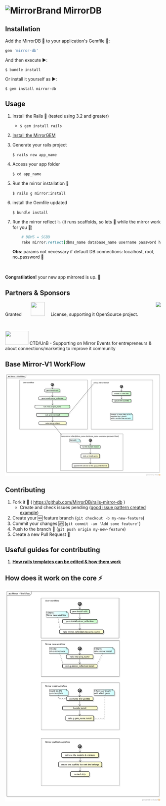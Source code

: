 # ![MirrorBrand](https://avatars1.githubusercontent.com/u/10462330?v=3&s=64)   MirrorDB

## Installation

Add the MirrorDB :gem: to your application's Gemfile :page_facing_up::

```ruby
gem 'mirror-db'
```

And then execute :arrow_forward::

    $ bundle install

Or install it yourself as :arrow_forward::

    $ gem install mirror-db

## Usage
1. Install the Rails :gem: (tested using 3.2 and greater)
    * ``` $ gem install rails ```
2. [Install the MirrorGEM](#installation)
3. Generate your rails project

    ``` $ rails new app_name ```
    
4. Access your app folder

    ``` $ cd app_name ```
    
5. Run the mirror installation :dash:

    ``` $ rails g mirror:install ```
    
6. install the Gemfile updated

    ``` $ bundle install ```
    
7. Run the mirror reflect :boom: (it runs scaffolds, so lets :pizza: while the mirror work for you :tada:)

    ```rake
        # DBMS = SGBD 
        rake mirror:reflect[dbms_name database_name username password host]
    ```
    __Obs__: params not necessary if default DB connections: localhost, root, no_password :beers:

<br><br>
__Congratilation!__ your new app mirrored is up. :tada:


## Partners & Sponsors


<img src="http://infozone.se/2.0/wp-content/uploads/2014/05/jetbrains-logo-300x75.png" height="45px" style="float: right;"/> Granted &nbsp;&nbsp;&nbsp; <img src="https://confluence.jetbrains.com/download/attachments/20237/RUBYDEV?version=1&modificationDate=1373543644000" width="45px" height="45px" style="margin-left: 10px; "/> &nbsp;&nbsp;&nbsp; License, supporting it OpenSource project.

<br>


<img src="http://www.itcp.coppe.ufrj.br/ridi/images/incsocsolidaria02.gif" width="75px" height="45px" /> CTD/UnB - Supporting on Mirror Events for entrepreneurs & about connections/marketing to improve it community


## Base Mirror-V1 WorkFlow

![Mirror V1 WorkFlow Diagram](https://github.com/MirrorDB/rails-mirror-db/blob/master/modeling/diagrams/MirrorWorkFlow-V1.png?raw=true)

## Contributing

1. Fork it :twisted_rightwards_arrows: ( https://github.com/MirrorDB/rails-mirror-db )
    * Create and check issues pending ([good issue pattern created example](https://github.com/MirrorDB/rails-mirror-db/issues/12))
2. Create your :new: feature branch (`git checkout -b my-new-feature`)
3. Commit your changes :up: (`git commit -am 'Add some feature'`)
4. Push to the branch :repeat: (`git push origin my-new-feature`)
5. Create a new Pull Request :repeat_one:

## Useful guides for contributing 
1. [__How rails templates can be edited & how them work__](http://technology.stitchfix.com/blog/2014/01/06/rails-app-templates/)


## How does it work on the core :zap:
![Mirror WorkFlow Diagram](https://github.com/MirrorDB/rails-mirror-db/blob/master/modeling/diagrams/MirrorWorkFlow-VN.png?raw=true)
